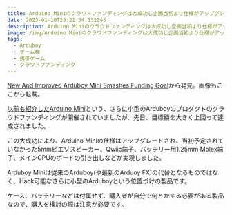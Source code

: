 ```yaml
---
title: Arduino Miniのクラウドファンディングは大成功し企画当初より仕様がアップグレードされた
date: 2023-01-10T23:21:54.132545
description: Arduino Miniのクラウドファンディングは大成功し企画当初より仕様がアップグレードされました。
image: /img/Arduino Miniのクラウドファンディングは大成功し企画当初より仕様がアップグレードされた.jpg
tags:
  - Arduboy
  - ゲーム機
  - 携帯ゲーム
  - クラウドファンディング
---
```

[New And Improved Arduboy Mini Smashes Funding Goal](https://hackaday.com/2023/01/05/new-and-improved-arduboy-mini-smashes-funding-goal/)から発見。画像もここから転載。

[以前も紹介したArduino Mini](../../arduboy%E3%81%AE%E3%83%9F%E3%83%8B%E3%83%90%E3%83%BC%E3%82%B8%E3%83%A7%E3%83%B3%E3%81%8C%E7%99%BB%E5%A0%B4%E3%81%97%E3%81%9D%E3%81%86/)という、さらに小型のArduboyのプロダクトのクラウドファンディングが開催されていましたが、先日、目標額を大きく上回って達成されました。

この大成功により、Arduino Miniの仕様はアップグレードされ、当初予定されていなかった5mmピエゾスピーカー、Qwiic端子、バッテリー用1.25mm Molex端子、メインCPUのポートの引き出しなどが実現しました。

Arduboy Miniは従来のArduboy(や最新のArduoy FX)の代替となるものではなく、Hack可能なさらに小型のArduboyという位置づけの製品です。

ケース、バッテリーなどは付属せず、購入者が自分で何とかする必要がある製品なので、購入を検討の際は注意が必要です。



